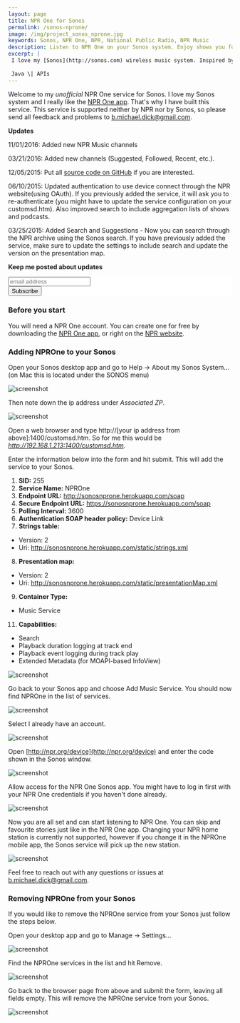 ```yaml
---
layout: page
title: NPR One for Sonos
permalink: /sonos-nprone/
image: /img/project_sonos_nprone.jpg
keywords: Sonos, NPR One, NPR, National Public Radio, NPR Music
description: Listen to NPR One on your Sonos system. Enjoy shows you follow, NPR music and more through all your wireless speakers
excerpt: |
 I love my [Sonos](http://sonos.com) wireless music system. Inspired by the work of [Rahim S](http://www.hirahim.com/blog/2014/07/10/shutting-down-soundcloud-on-sonos/), I built a service to integrate the NPROne radio service into Sonos using the [Sonos API](http://musicpartners.sonos.com).
 
 Java \| APIs
---
```


Welcome to my *unofficial* NPR One service for Sonos. I love my Sonos system and I really like the [NPR One app](http://www.npr.org/about/products/npr-one/). That's why I have built this service. This service is supported neither by NPR nor by Sonos, so please send all feedback and problems to [b.michael.dick@gmail.com](mailto:b.michael.dick@gmail.com).

**Updates**

11/01/2016: Added new NPR Music channels

03/21/2016: Added new channels (Suggested, Followed, Recent, etc.). 

12/05/2015: Put all [source code on GitHub](https://github.com/bertique/SonosNPROneServer) if you are interested.

06/10/2015: Updated authentication to use device connect through the NPR website(using OAuth). If you previously added the service, it will ask you to re-authenticate (you might have to update the service configuration on your customsd.htm). Also improved search to include aggregation lists of shows and podcasts.

03/25/2015: Added Search and Suggestions - Now you can search through the NPR archive using the Sonos search. If you have previously added the service, make sure to update the settings to include search and update the version on the presentation map.

**Keep me posted about updates**

<!-- Begin MailChimp Signup Form -->
<link href="//cdn-images.mailchimp.com/embedcode/slim-081711.css" rel="stylesheet" type="text/css">
<style type="text/css">
	#mc_embed_signup{background:#fff; clear:left; font:14px Helvetica,Arial,sans-serif; }
	#mc_embed_signup form{padding:0; }
</style>
<div id="mc_embed_signup">
<form action="//michaeldick.us11.list-manage.com/subscribe/post?u=6514e7cf250dcbb3bf07ad690&amp;id=6abfd24149" method="post" id="mc-embedded-subscribe-form" name="mc-embedded-subscribe-form" class="validate" target="_blank" novalidate>
<div id="mc_embed_signup_scroll">
<input type="email" value="" name="EMAIL" class="email" id="mce-EMAIL" placeholder="email address" required>
<!-- real people should not fill this in and expect good things - do not remove this or risk form bot signups-->
<div style="position: absolute; left: -5000px;"><input type="text" name="b_6514e7cf250dcbb3bf07ad690_6abfd24149" tabindex="-1" value=""></div>
<div class="clear"><input type="submit" value="Subscribe" name="subscribe" id="mc-embedded-subscribe" class="button"></div>
</div>
</form>
</div>

<!--End mc_embed_signup-->
 
 
### Before you start
You will need a NPR One account. You can create one for free by downloading the [NPR One app](http://www.npr.org/about/products/npr-one/), or right on the [NPR website](http://www.npr.org/templates/reg/).

### Adding NPROne to your Sonos
Open your Sonos desktop app and go to Help ->  About my Sonos System... (on Mac this is located under the SONOS menu)

![screenshot](/img/sonos-nprone/sonos-init.png)

Then note down the ip address under *Associated ZP*. 

![screenshot](/img/sonos-nprone/sonos-ip.png)

Open a web browser and type http://[your ip address from above]:1400/customsd.htm. So for me this would be *http://192.168.1.213:1400/customsd.htm*.

Enter the information below into the form and hit submit. This will add the service to your Sonos.

1. **SID:** 255
2. **Service Name:** NPROne
3. **Endpoint URL:** http://sonosnprone.herokuapp.com/soap
4. **Secure Endpoint URL:** https://sonosnprone.herokuapp.com/soap
5. **Polling Interval:** 3600
6. **Authentication SOAP header policy:** Device Link
7. **Strings table:** 
 * Version: 2
 * Uri: http://sonosnprone.herokuapp.com/static/strings.xml
8. **Presentation map:**
 * Version: 2
 * Uri: http://sonosnprone.herokuapp.com/static/presentationMap.xml
9. **Container Type:**
 * Music Service
11. **Capabilities:**
 * Search
 * Playback duration logging at track end
 * Playback event logging during track play
 * Extended Metadata (for MOAPI-based InfoView)
 
![screenshot](/img/sonos-nprone/sonos-add3.png)

Go back to your Sonos app and choose Add Music Service. You should now find NPROne in the list of services.

![screenshot](/img/sonos-nprone/sonos-service.png)

Select I already have an account.

![screenshot](/img/sonos-nprone/sonos-add-1.png)

Open [http://npr.org/device](http://npr.org/device) and enter the code shown in the Sonos window.

![screenshot](/img/sonos-nprone/sonos-add-2.png)

Allow access for the NPR One Sonos app. You might have to log in first with your NPR One credentials if you haven't done already.

![screenshot](/img/sonos-nprone/sonos-add-3.png)

Now you are all set and can start listening to NPR One. You can skip and favourite stories just like in the NPR One app. Changing your NPR home station is currently not supported, however if you change it in the NPROne mobile app, the Sonos service will pick up the new station.

![screenshot](/img/sonos-nprone/sonos-done2.png)

Feel free to reach out with any questions or issues at [b.michael.dick@gmail.com](mailto:b.michael.dick@gmail.com).

### Removing NPROne from your Sonos
If you would like to remove the NPROne service from your Sonos just follow the steps below.

Open your desktop app and go to Manage -> Settings...

![screenshot](/img/sonos-nprone/sonos-remove.png)

Find the NPROne services in the list and hit Remove.

![screenshot](/img/sonos-nprone/sonos-remove-2.png)

Go back to the browser page from above and submit the form, leaving all fields empty. This will remove the NPROne service from your Sonos.

![screenshot](/img/sonos-nprone/sonos-remove-3.png)


